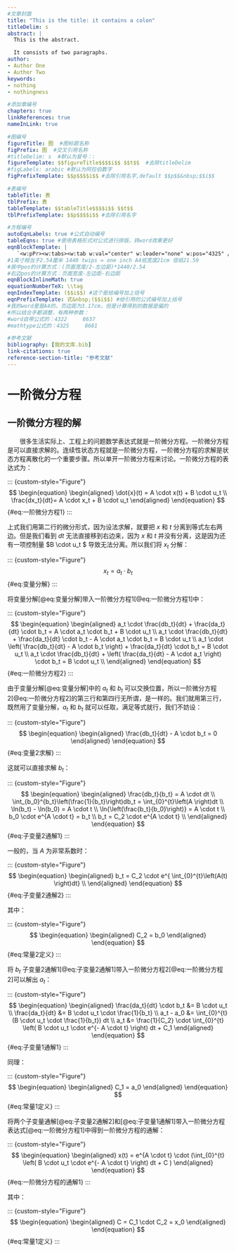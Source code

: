 ```yaml
---
#文章封面
title: "This is the title: it contains a colon"
titleDelim: s
abstract: |
  This is the abstract.

  It consists of two paragraphs.
author:
- Author One
- Author Two
keywords:
- nothing
- nothingness

#添加章编号
chapters: true
linkReferences: true
nameInLink: true

#图编号
figureTitle: 图  #图标题名称
figPrefix: 图  #交叉引用名称
#titleDelim: s  #默认为冒号：:
figureTemplate: $$figureTitle$$$$i$$ $$t$$  #去除titleDelim
#figLabels: arabic #默认为阿拉伯数字
figPrefixTemplate: $$p$$$$i$$ #去除引用名字,default $$p$$&nbsp;$$i$$

#表编号
tableTitle: 表
tblPrefix: 表
tableTemplate: $$tableTitle$$$$i$$ $$t$$
tblPrefixTemplate: $$p$$$$i$$ #去除引用名字

#方程编号
autoEqnLabels: true #公式自动编号
tableEqns: true #使用表格形式对公式进行排版，转word效果更好
eqnBlockTemplate: |
   `<w:pPr><w:tabs><w:tab w:val="center" w:leader="none" w:pos="4325" /><w:tab w:val="right" w:leader="none" w:pos="8681" /></w:tabs></w:pPr><w:r><w:tab /></w:r>`{=openxml} $$t$$ `<w:r><w:tab /></w:r>`{=openxml} $$i$$
#1英寸相当于2.54厘米 1440 twips = one inch A4纸宽度21cm 信纸21.59
#居中pos的计算方式：(页面宽度/2-左边距)*1440/2.54 
#右边pos的计算方式：页面宽度-左边距-右边距
eqnBlockInlineMath: true
equationNumberTeX: \\tag
eqnIndexTemplate: ($$i$$) #这个是给编号加上括号
eqnPrefixTemplate: 式&nbsp;($$i$$) #给引用的公式编号加上括号
#我的word里是A4的，页边距为3.17cm，但是计算得到的数据是偏的
#所以结合手都调整，有两种参数：
#word自带公式的：4322     8637
#mathtype公式的：4325     8681

#参考文献
bibliography: [我的文库.bib]
link-citations: true
reference-section-title: "参考文献"
---
```


# 一阶微分方程

## 一阶微分方程的解

&emsp;&emsp;很多生活实际上、工程上的问题数学表达式就是一阶微分方程。一阶微分方程是可以直接求解的。连续性状态方程就是一阶微分方程，一阶微分方程的求解是状态方程离散化的一个重要步骤。所以单开一阶微分方程来讨论。一阶微分方程的表达式为：

::: {custom-style="Figure"}
$$
\begin{equation} \begin{aligned}
    \dot{x}(t) = A \cdot x(t) + B \cdot u_t \\
    \frac{dx_t}{dt}= A \cdot x_t + B \cdot u_t
\end{aligned} \end{equation}
$$ {#eq:一阶微分方程1}
:::

上式我们用第二行的微分形式，因为设法求解，就要把 $x$ 和 $t$ 分离到等式左右两边。但是我们看到 $dt$ 无法直接移到右边来，因为 $x$ 和 $t$ 并没有分离，这是因为还有一项控制量 $B \cdot u_t $ 导致无法分离。所以我们将 $x_t$ 分解：

::: {custom-style="Figure"}
$$
\begin{equation}
    x_t = a_t \cdot b_t
\end{equation}
$$ {#eq:变量分解}
:::

将变量分解[@eq:变量分解]带入一阶微分方程1[@eq:一阶微分方程1]中：

::: {custom-style="Figure"}
$$
\begin{equation} \begin{aligned}
    a_t \cdot \frac{db_t}{dt} + \frac{da_t}{dt} \cdot b_t = A \cdot a_t \cdot b_t + B \cdot u_t \\
    a_t \cdot \frac{db_t}{dt} + \frac{da_t}{dt} \cdot b_t - A \cdot a_t \cdot b_t = B \cdot u_t \\
    a_t \cdot \left( \frac{db_t}{dt} - A \cdot b_t \right) + \frac{da_t}{dt} \cdot b_t = B \cdot u_t \\
    a_t \cdot \frac{db_t}{dt} + \left( \frac{da_t}{dt} - A \cdot a_t \right) \cdot b_t = B \cdot u_t \\
\end{aligned} \end{equation}
$$ {#eq:一阶微分方程2}
:::

由于变量分解[@eq:变量分解]中的 $a_t$ 和 $b_t$ 可以交换位置，所以一阶微分方程2[@eq:一阶微分方程2]的第三行和第四行无所谓，是一样的。我们就用第三行，既然用了变量分解，$a_t$ 和 $b_t$ 就可以任取，满足等式就行，我们不妨设：

::: {custom-style="Figure"}
$$
\begin{equation} \begin{aligned}
    \frac{db_t}{dt} - A \cdot b_t = 0
\end{aligned} \end{equation}
$$ {#eq:变量2求解}
:::

这就可以直接求解 $b_t$：

::: {custom-style="Figure"}
$$
\begin{equation} \begin{aligned}
    \frac{db_t}{b_t} = A \cdot dt \\
    \int_{b_0}^{b_t}\left(\frac{1}{b_t}\right)db_t = \int_{0}^{t}\left(A \right)dt \\
    \ln(b_t) - \ln(b_0) = A \cdot t \\
    \ln{\left(\frac{b_t}{b_0}\right)} = A \cdot t \\
    b_0 \cdot e^{A \cdot t} = b_t \\
    b_t = C_2 \cdot e^{A \cdot t} \\
\end{aligned} \end{equation}
$$ {#eq:子变量2通解1}
:::

一般的，当 $A$ 为非常系数时：

::: {custom-style="Figure"}
$$
\begin{equation} \begin{aligned}
    b_t = C_2 \cdot e^{ \int_{0}^{t}\left(A(t) \right)dt} \\
\end{aligned} \end{equation}
$$ {#eq:子变量2通解2}
:::

其中：

::: {custom-style="Figure"}
$$
\begin{equation} \begin{aligned}
    C_2 = b_0
\end{aligned} \end{equation}
$$ {#eq:常量2定义}
:::

将 $b_t$ 子变量2通解1[@eq:子变量2通解1]带入一阶微分方程2[@eq:一阶微分方程2]可以解出 $a_t$：

::: {custom-style="Figure"}
$$
\begin{equation} \begin{aligned}
    \frac{da_t}{dt} \cdot b_t &= B \cdot u_t \\
    \frac{da_t}{dt} &= B \cdot u_t \cdot \frac{1}{b_t} \\
    a_t - a_0 &= \int_{0}^{t} (B \cdot u_t \cdot \frac{1}{b_t}) dt \\
    a_t &= \frac{1}{C_2} \cdot 
      \int_{0}^{t} \left(
        B \cdot u_t
        \cdot e^{- A \cdot t}
      \right) dt + C_1
\end{aligned} \end{equation}
$${#eq:子变量1通解1}
:::

同理：

::: {custom-style="Figure"}
$$
\begin{equation} \begin{aligned}
    C_1 = a_0
\end{aligned} \end{equation}
$$ {#eq:常量1定义}
:::

将两个子变量通解[@eq:子变量2通解2]和[@eq:子变量1通解1]带入一阶微分方程表达式[@eq:一阶微分方程1]中得到一阶微分方程的通解：

::: {custom-style="Figure"}
$$
\begin{equation} \begin{aligned}
    x(t) = e^{A \cdot t} 
      \cdot (\int_{0}^{t} \left(
          B \cdot u_t
          \cdot e^{- A \cdot t}
        \right) dt + C )
\end{aligned} \end{equation}
$$ {#eq:一阶微分方程的通解1}
:::

其中：

::: {custom-style="Figure"}
$$
\begin{equation} \begin{aligned}
    C = C_1 \cdot C_2 = x_0
\end{aligned} \end{equation}
$$ {#eq:常量1定义}
:::